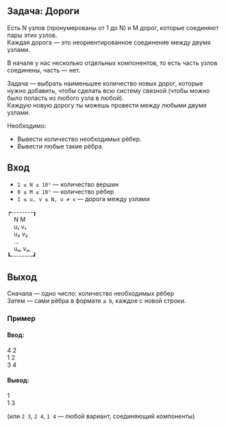 ## Задача: Дороги

Есть N узлов (пронумерованы от 1 до N) и M дорог, которые соединяют пары этих узлов.  
Каждая дорога — это неориентированное соединение между двумя узлами.  

В начале у нас несколько отдельных компонентов, то есть часть узлов соединены, часть — нет.  

Задача — выбрать наименьшее количество новых дорог, которые нужно добавить, чтобы сделать всю систему связной (чтобы можно было попасть из любого узла в любой).  
Каждую новую дорогу ты можешь провести между любыми двумя узлами.

Необходимо:

- Вывести количество необходимых рёбер.
- Вывести любые такие рёбра.

## Вход

- `1 ≤ N ≤ 10⁵` — количество вершин
- `0 ≤ M ≤ 10⁵` — количество рёбер
- `1 ≤ u, v ≤ N, u ≠ v` — дорога между узлами

┍--------┒  
&nbsp;&nbsp;&nbsp;&nbsp;N M  
&nbsp;&nbsp;&nbsp;&nbsp;u₁ v₁  
&nbsp;&nbsp;&nbsp;&nbsp;u₂ v₂  
&nbsp;&nbsp;&nbsp;&nbsp;...  
&nbsp;&nbsp;&nbsp;&nbsp;uₘ vₘ  
┗--------┛  

## Выход

Сначала — одно число: количество необходимых рёбер  
Затем — сами рёбра в формате `a b`, каждое с новой строки.


### Пример

#### Ввод:
4 2  
1 2  
3 4  

#### Вывод:
1  
1 3  

(или `2 3`, `2 4`, `1 4` — любой вариант, соединяющий компоненты)  
